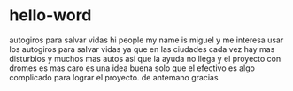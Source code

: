 # hello-word
autogiros para salvar vidas
hi people  my name is miguel y me interesa usar los autogiros para salvar vidas  ya que en las ciudades cada vez  hay mas disturbios  y muchos mas autos asi que la ayuda no llega y el  proyecto  con dromes es mas caro es una idea  buena  solo que el efectivo es algo complicado para lograr el proyecto.
de antemano gracias
